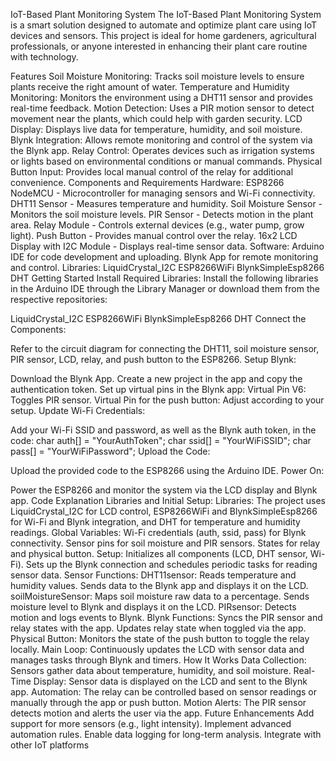 IoT-Based Plant Monitoring System
The IoT-Based Plant Monitoring System is a smart solution designed to automate and optimize plant care using IoT devices and sensors. This project is ideal for home gardeners, agricultural professionals, or anyone interested in enhancing their plant care routine with technology.

Features
Soil Moisture Monitoring: Tracks soil moisture levels to ensure plants receive the right amount of water.
Temperature and Humidity Monitoring: Monitors the environment using a DHT11 sensor and provides real-time feedback.
Motion Detection: Uses a PIR motion sensor to detect movement near the plants, which could help with garden security.
LCD Display: Displays live data for temperature, humidity, and soil moisture.
Blynk Integration: Allows remote monitoring and control of the system via the Blynk app.
Relay Control: Operates devices such as irrigation systems or lights based on environmental conditions or manual commands.
Physical Button Input: Provides local manual control of the relay for additional convenience.
Components and Requirements
Hardware:
ESP8266 NodeMCU - Microcontroller for managing sensors and Wi-Fi connectivity.
DHT11 Sensor - Measures temperature and humidity.
Soil Moisture Sensor - Monitors the soil moisture levels.
PIR Sensor - Detects motion in the plant area.
Relay Module - Controls external devices (e.g., water pump, grow light).
Push Button - Provides manual control over the relay.
16x2 LCD Display with I2C Module - Displays real-time sensor data.
Software:
Arduino IDE for code development and uploading.
Blynk App for remote monitoring and control.
Libraries:
LiquidCrystal_I2C
ESP8266WiFi
BlynkSimpleEsp8266
DHT
Getting Started
Install Required Libraries: Install the following libraries in the Arduino IDE through the Library Manager or download them from the respective repositories:

LiquidCrystal_I2C
ESP8266WiFi
BlynkSimpleEsp8266
DHT
Connect the Components:

Refer to the circuit diagram for connecting the DHT11, soil moisture sensor, PIR sensor, LCD, relay, and push button to the ESP8266.
Setup Blynk:

Download the Blynk App.
Create a new project in the app and copy the authentication token.
Set up virtual pins in the Blynk app:
Virtual Pin V6: Toggles PIR sensor.
Virtual Pin for the push button: Adjust according to your setup.
Update Wi-Fi Credentials:

Add your Wi-Fi SSID and password, as well as the Blynk auth token, in the code:
char auth[] = "YourAuthToken";
char ssid[] = "YourWiFiSSID";
char pass[] = "YourWiFiPassword";
Upload the Code:

Upload the provided code to the ESP8266 using the Arduino IDE.
Power On:

Power the ESP8266 and monitor the system via the LCD display and Blynk app.
Code Explanation
Libraries and Initial Setup:
Libraries: The project uses LiquidCrystal_I2C for LCD control, ESP8266WiFi and BlynkSimpleEsp8266 for Wi-Fi and Blynk integration, and DHT for temperature and humidity readings.
Global Variables:
Wi-Fi credentials (auth, ssid, pass) for Blynk connectivity.
Sensor pins for soil moisture and PIR sensors.
States for relay and physical button.
Setup:
Initializes all components (LCD, DHT sensor, Wi-Fi).
Sets up the Blynk connection and schedules periodic tasks for reading sensor data.
Sensor Functions:
DHT11sensor:
Reads temperature and humidity values.
Sends data to the Blynk app and displays it on the LCD.
soilMoistureSensor:
Maps soil moisture raw data to a percentage.
Sends moisture level to Blynk and displays it on the LCD.
PIRsensor:
Detects motion and logs events to Blynk.
Blynk Functions:
Syncs the PIR sensor and relay states with the app.
Updates relay state when toggled via the app.
Physical Button:
Monitors the state of the push button to toggle the relay locally.
Main Loop:
Continuously updates the LCD with sensor data and manages tasks through Blynk and timers.
How It Works
Data Collection: Sensors gather data about temperature, humidity, and soil moisture.
Real-Time Display: Sensor data is displayed on the LCD and sent to the Blynk app.
Automation: The relay can be controlled based on sensor readings or manually through the app or push button.
Motion Alerts: The PIR sensor detects motion and alerts the user via the app.
Future Enhancements
Add support for more sensors (e.g., light intensity).
Implement advanced automation rules.
Enable data logging for long-term analysis.
Integrate with other IoT platforms
